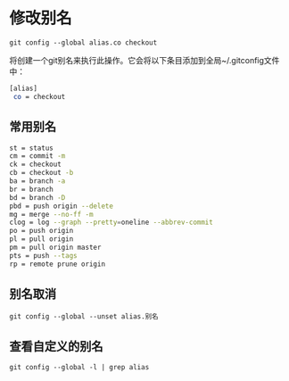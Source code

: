 # 修改别名

`git config --global alias.co checkout`

将创建一个git别名来执行此操作。它会将以下条目添加到全局~/.gitconfig文件中：

```bash
[alias]    
 co = checkout
```

## 常用别名

```bash
st = status
cm = commit -m
ck = checkout
cb = checkout -b
ba = branch -a
br = branch
bd = branch -D
pbd = push origin --delete
mg = merge --no-ff -m
clog = log --graph --pretty=oneline --abbrev-commit
po = push origin
pl = pull origin
pm = pull origin master
pts = push --tags
rp = remote prune origin
```

## 别名取消

`git config --global --unset alias.别名`

## 查看自定义的别名

`git config --global -l | grep alias`
